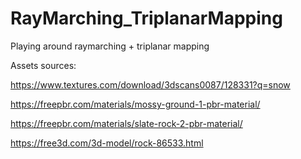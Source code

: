 # RayMarching_TriplanarMapping
Playing around raymarching + triplanar mapping

Assets sources:

https://www.textures.com/download/3dscans0087/128331?q=snow

https://freepbr.com/materials/mossy-ground-1-pbr-material/

https://freepbr.com/materials/slate-rock-2-pbr-material/

https://free3d.com/3d-model/rock-86533.html

